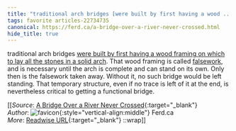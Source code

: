 ```yaml
---
title: "traditional arch bridges [were built by first having a wood ..."
tags: favorite articles-22734735
canonical: https://ferd.ca/a-bridge-over-a-river-never-crossed.html
hide_title: true
---
```


traditional arch bridges [were built by first having a wood framing on which to lay all the stones in a solid arch](https://www.youtube.com/watch?v=nJgD6gyi0Wk). That wood framing is called [falsework](https://en.wikipedia.org/wiki/Falsework), and is necessary until the arch is complete and can stand on its own. Only then is the falsework taken away. Without it, no such bridge would be left standing. That temporary structure, even if no trace is left of it at the end, is nevertheless critical to getting a functional bridge.


[[_Source_: [A Bridge Over a River Never Crossed](https://ferd.ca/a-bridge-over-a-river-never-crossed.html){:target="_blank"}<br>
_Author_: ![favicon](https://s2.googleusercontent.com/s2/favicons?domain=ferd.ca){:style="vertical-align:middle"} Ferd.ca<br>
_More_: [Readwise URL](https://readwise.io/open/446918978){:target="_blank"}
::wrap]]